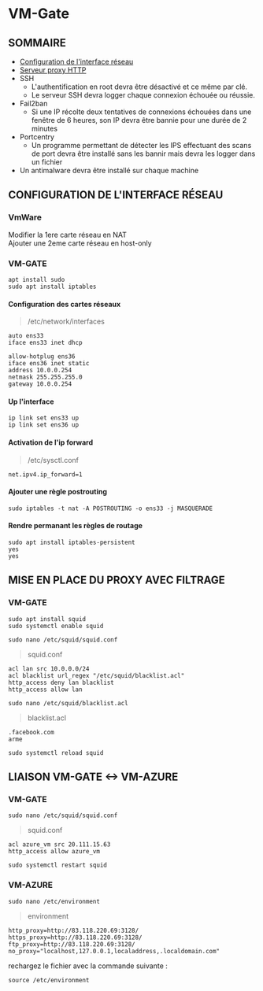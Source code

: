 # VM-Gate
## SOMMAIRE
* [Configuration de l'interface réseau](#configuration-de-linterface-réseau)
* [Serveur proxy HTTP](#mise-en-place-du-proxy-avec-filtrage)
* SSH
  * L'authentification en root devra être désactivé et ce même par clé.
  * Le serveur SSH devra logger chaque connexion échouée ou réussie.
* Fail2ban
  * Si une IP récolte deux tentatives de connexions échouées dans une fenêtre de 6
  heures, son IP devra être bannie pour une durée de 2 minutes
* Portcentry
  * Un programme permettant de détecter les IPS effectuant des scans de port devra être installé sans les bannir mais devra les logger dans un fichier
* Un antimalware devra être installé sur chaque machine

## CONFIGURATION DE L'INTERFACE RÉSEAU
### VmWare
Modifier la 1ere carte réseau en NAT  
Ajouter une 2eme carte réseau en host-only
### VM-GATE
```
apt install sudo
sudo apt install iptables
```
#### Configuration des cartes réseaux
> /etc/network/interfaces
```
auto ens33
iface ens33 inet dhcp

allow-hotplug ens36
iface ens36 inet static
address 10.0.0.254
netmask 255.255.255.0
gateway 10.0.0.254
```
#### Up l'interface
```
ip link set ens33 up
ip link set ens36 up
```
#### Activation de l'ip forward
> /etc/sysctl.conf
```
net.ipv4.ip_forward=1
```
#### Ajouter une règle postrouting
```
sudo iptables -t nat -A POSTROUTING -o ens33 -j MASQUERADE
```
#### Rendre permanant les règles de routage
```
sudo apt install iptables-persistent
yes
yes
```
## MISE EN PLACE DU PROXY AVEC FILTRAGE
### VM-GATE
``` 
sudo apt install squid  
sudo systemctl enable squid
```
```
sudo nano /etc/squid/squid.conf
```
> squid.conf
```
acl lan src 10.0.0.0/24
acl blacklist url_regex "/etc/squid/blacklist.acl"
http_access deny lan blacklist
http_access allow lan
```
```
sudo nano /etc/squid/blacklist.acl
```
> blacklist.acl
```
.facebook.com
arme
```
```
sudo systemctl reload squid
```
## LIAISON VM-GATE <-> VM-AZURE
### VM-GATE
```
sudo nano /etc/squid/squid.conf
```
> squid.conf
```
acl azure_vm src 20.111.15.63
http_access allow azure_vm
```
```
sudo systemctl restart squid
```
### VM-AZURE
```
sudo nano /etc/environment
```
> environment
```
http_proxy=http://83.118.220.69:3128/
https_proxy=http://83.118.220.69:3128/
ftp_proxy=http://83.118.220.69:3128/
no_proxy="localhost,127.0.0.1,localaddress,.localdomain.com"
```
rechargez le fichier avec la commande suivante :
```
source /etc/environment
```


